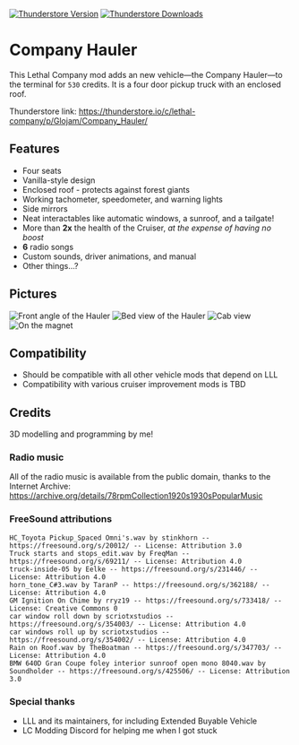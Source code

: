 [![Thunderstore Version](https://img.shields.io/thunderstore/v/Glojam/Company_Hauler?style=for-the-badge&logo=thunderstore&logoColor=white)](https://thunderstore.io/c/lethal-company/p/Glojam/Company_Hauler/)
[![Thunderstore Downloads](https://img.shields.io/thunderstore/dt/Glojam/Company_Hauler?style=for-the-badge&logo=thunderstore&logoColor=white)](https://thunderstore.io/c/lethal-company/p/Glojam/Company_Hauler/)
# Company Hauler
This Lethal Company mod adds an new vehicle—the Company Hauler—to the terminal for `530` credits. It is a four door pickup truck with an enclosed roof.

Thunderstore link:
https://thunderstore.io/c/lethal-company/p/Glojam/Company_Hauler/

## Features
* Four seats
* Vanilla-style design
* Enclosed roof - protects against forest giants
* Working tachometer, speedometer, and warning lights
* Side mirrors
* Neat interactables like automatic windows, a sunroof, and a tailgate!
* More than **2x** the health of the Cruiser, *at the expense of having no boost*
* **6** radio songs
* Custom sounds, driver animations, and manual
* Other things...?

## Pictures
![Front angle of the Hauler](https://i.imgur.com/4vCCw10.png)
![Bed view of the Hauler](https://i.imgur.com/VedpSzy.png)
![Cab view](https://i.imgur.com/9AISuBJ.png)
![On the magnet](https://i.imgur.com/9lFG8xS.png)

## Compatibility
* Should be compatible with all other vehicle mods that depend on LLL
* Compatibility with various cruiser improvement mods is TBD

## Credits
3D modelling and programming by me!

### Radio music
All of the radio music is available from the public domain, thanks to the Internet Archive:
https://archive.org/details/78rpmCollection1920s1930sPopularMusic

### FreeSound attributions
`HC_Toyota Pickup_Spaced Omni's.wav by stinkhorn -- https://freesound.org/s/20012/ -- License: Attribution 3.0`\
`Truck starts and stops_edit.wav by FreqMan -- https://freesound.org/s/69211/ -- License: Attribution 4.0`\
`truck-inside-05 by Eelke -- https://freesound.org/s/231446/ -- License: Attribution 4.0`\
`horn_tone_C#3.wav by TaranP -- https://freesound.org/s/362188/ -- License: Attribution 4.0`\
`GM Ignition On Chime by rryz19 -- https://freesound.org/s/733418/ -- License: Creative Commons 0`\
`car window roll down by scriotxstudios -- https://freesound.org/s/354003/ -- License: Attribution 4.0`\
`car windows roll up by scriotxstudios -- https://freesound.org/s/354002/ -- License: Attribution 4.0`\
`Rain on Roof.wav by TheBoatman -- https://freesound.org/s/347703/ -- License: Attribution 4.0`\
`BMW 640D Gran Coupe foley interior sunroof open mono 8040.wav by Soundholder -- https://freesound.org/s/425506/ -- License: Attribution 3.0`

### Special thanks
* LLL and its maintainers, for including Extended Buyable Vehicle
* LC Modding Discord for helping me when I got stuck
